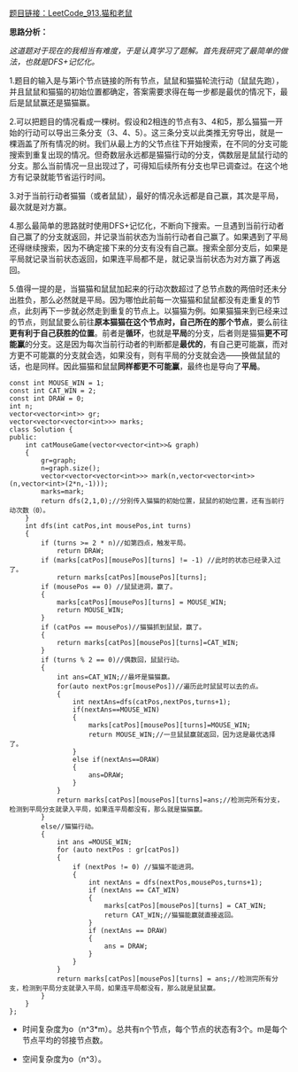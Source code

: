 [题目链接：LeetCode_913.猫和老鼠](https://leetcode-cn.com/problems/cat-and-mouse/solution/)

**思路分析：**

_这道题对于现在的我相当有难度，于是认真学习了题解。首先我研究了最简单的做法，也就是DFS+记忆化。_

1.题目的输入是与第i个节点链接的所有节点，鼠鼠和猫猫轮流行动（鼠鼠先跑），并且鼠鼠和猫猫的初始位置都确定，答案需要求得在每一步都是最优的情况下，最后是鼠鼠赢还是猫猫赢。

2.可以把题目的情况看成一棵树。假设和2相连的节点有3、4和5，那么猫猫一开始的行动可以导出三条分支（3、4、5）。这三条分支以此类推无穷导出，就是一棵涵盖了所有情况的树。我们从最上方的父节点往下开始搜索，在不同的分支可能搜索到重复出现的情况。但奇数层永远都是猫猫行动的分支，偶数层是鼠鼠行动的分支。那么当前情况一旦出现过了，可得知后续所有分支也早已调查过。在这个地方有记录就能节省运行时间。

3.对于当前行动者猫猫（或者鼠鼠），最好的情况永远都是自己赢，其次是平局，最次就是对方赢。

4.那么最简单的思路就时使用DFS+记忆化，不断向下搜索。一旦遇到当前行动者自己赢了的分支就返回，并记录当前状态为当前行动者自己赢了。如果遇到了平局还得继续搜索，因为不确定接下来的分支有没有自己赢。搜索全部分支后，如果是平局就记录当前状态返回，如果连平局都不是，就记录当前状态为对方赢了再返回。

5.值得一提的是，当猫猫和鼠鼠加起来的行动次数超过了总节点数的两倍时还未分出胜负，那么必然就是平局。因为哪怕此前每一次猫猫和鼠鼠都没有走重复的节点，此刻再下一步就必然走到重复的节点上。以猫猫为例。如果猫猫来到已经来过的节点，则鼠鼠要么前往**原本猫猫在这个节点时，自己所在的那个节点**，要么前往**更有利于自己获胜的位置**。前者是**循环**，也就是**平局**的分支，后者则是猫猫**更不可能赢**的分支。这是因为每次当前行动者的判断都是**最优的**，有自己更可能赢，而对方更不可能赢的分支就会选，如果没有，则有平局的分支就会选——换做鼠鼠的话，也是同样。因此猫猫和鼠鼠**同样都更不可能赢**，最终也是导向了**平局**。

```
const int MOUSE_WIN = 1;
const int CAT_WIN = 2;
const int DRAW = 0;
int n;
vector<vector<int>> gr;
vector<vector<vector<int>>> marks;
class Solution {
public:
    int catMouseGame(vector<vector<int>>& graph) 
    {   
        gr=graph;
        n=graph.size(); 
        vector<vector<vector<int>>> mark(n,vector<vector<int>>(n,vector<int>(2*n,-1)));
        marks=mark;
        return dfs(2,1,0);//分别传入猫猫的初始位置，鼠鼠的初始位置，还有当前行动次数（0）。
    }
    int dfs(int catPos,int mousePos,int turns)
    {
        if (turns >= 2 * n)//如第四点，触发平局。
            return DRAW;
        if (marks[catPos][mousePos][turns] != -1) //此时的状态已经录入过了。
            return marks[catPos][mousePos][turns];
        if (mousePos == 0) //鼠鼠进洞，赢了。
        { 
            marks[catPos][mousePos][turns] = MOUSE_WIN;
            return MOUSE_WIN;
        }  
        if (catPos == mousePos)//猫猫抓到鼠鼠，赢了。
        {
            return marks[catPos][mousePos][turns]=CAT_WIN;
        } 
        if (turns % 2 == 0)//偶数回，鼠鼠行动。
        { 
            int ans=CAT_WIN;//最坏是猫猫赢。
            for(auto nextPos:gr[mousePos])//遍历此时鼠鼠可以去的点。
            {   
                int nextAns=dfs(catPos,nextPos,turns+1);
                if(nextAns==MOUSE_WIN)
                {
                    marks[catPos][mousePos][turns]=MOUSE_WIN; 
                    return MOUSE_WIN;//一旦鼠鼠赢就返回，因为这是最优选择了。
                }
                else if(nextAns==DRAW)
                {
                    ans=DRAW;
                }
            }
            return marks[catPos][mousePos][turns]=ans;//检测完所有分支，检测到平局分支就录入平局，如果连平局都没有，那么就是猫猫赢。
        }
        else//猫猫行动。
        {
            int ans =MOUSE_WIN;
            for (auto nextPos : gr[catPos]) 
            {
                if (nextPos != 0) //猫猫不能进洞。
                {
                    int nextAns = dfs(nextPos,mousePos,turns+1);
                    if (nextAns == CAT_WIN) 
                    {
                        marks[catPos][mousePos][turns] = CAT_WIN;
                        return CAT_WIN;//猫猫能赢就直接返回。
                    }
                    if (nextAns == DRAW) 
                    {
                        ans = DRAW;
                    }
                }
            }
            return marks[catPos][mousePos][turns] = ans;//检测完所有分支，检测到平局分支就录入平局，如果连平局都没有，那么就是鼠鼠赢。
        }
    }
};
```
* 时间复杂度为o（n^3*m）。总共有n个节点，每个节点的状态有3个。m是每个节点平均的邻接节点数。

* 空间复杂度为o（n^3）。

